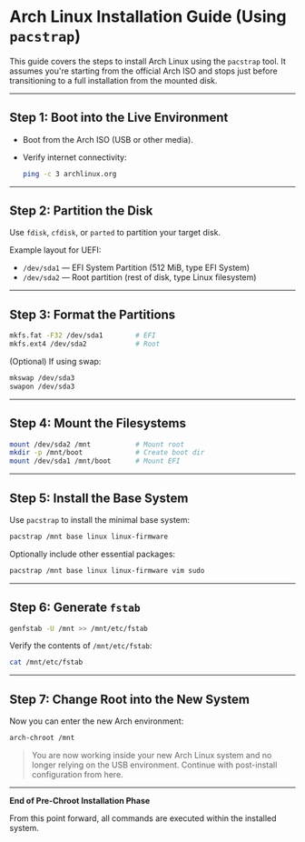 # Arch Linux Installation Guide (Using `pacstrap`)

This guide covers the steps to install Arch Linux using the `pacstrap` tool. It assumes you're starting from the official Arch ISO and stops just before transitioning to a full installation from the mounted disk.

---

## Step 1: Boot into the Live Environment

* Boot from the Arch ISO (USB or other media).
* Verify internet connectivity:

  ```bash
  ping -c 3 archlinux.org
  ```

---

## Step 2: Partition the Disk

Use `fdisk`, `cfdisk`, or `parted` to partition your target disk.

Example layout for UEFI:

* `/dev/sda1` — EFI System Partition (512 MiB, type EFI System)
* `/dev/sda2` — Root partition (rest of disk, type Linux filesystem)

---

## Step 3: Format the Partitions

```bash
mkfs.fat -F32 /dev/sda1        # EFI
mkfs.ext4 /dev/sda2            # Root
```

(Optional) If using swap:

```bash
mkswap /dev/sda3
swapon /dev/sda3
```

---

## Step 4: Mount the Filesystems

```bash
mount /dev/sda2 /mnt           # Mount root
mkdir -p /mnt/boot             # Create boot dir
mount /dev/sda1 /mnt/boot      # Mount EFI
```

---

## Step 5: Install the Base System

Use `pacstrap` to install the minimal base system:

```bash
pacstrap /mnt base linux linux-firmware
```

Optionally include other essential packages:

```bash
pacstrap /mnt base linux linux-firmware vim sudo
```

---

## Step 6: Generate `fstab`

```bash
genfstab -U /mnt >> /mnt/etc/fstab
```

Verify the contents of `/mnt/etc/fstab`:

```bash
cat /mnt/etc/fstab
```

---

## Step 7: Change Root into the New System

Now you can enter the new Arch environment:

```bash
arch-chroot /mnt
```

> You are now working inside your new Arch Linux system and no longer relying on the USB environment. Continue with post-install configuration from here.

---

**End of Pre-Chroot Installation Phase**

From this point forward, all commands are executed within the installed system.
